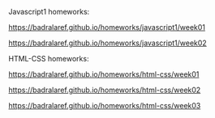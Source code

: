 Javascript1 homeworks:

https://badralaref.github.io/homeworks/javascript1/week01

https://badralaref.github.io/homeworks/javascript1/week02

HTML-CSS homeworks:

https://badralaref.github.io/homeworks/html-css/week01

https://badralaref.github.io/homeworks/html-css/week02

https://badralaref.github.io/homeworks/html-css/week03

